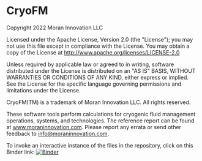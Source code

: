 # CryoFM

Copyright 2022 Moran Innovation LLC

Licensed under the Apache License, Version 2.0 (the "License"); you may not use this file except in compliance with the License. You may obtain a copy of the License at http://www.apache.org/licenses/LICENSE-2.0

Unless required by applicable law or agreed to in writing, software distributed under the License is distributed on an "AS IS" BASIS, WITHOUT WARRANTIES OR CONDITIONS OF ANY KIND, either express or implied. See the License for the specific language governing permissions and limitations under the License.

CryoFM(TM) is a trademark of Moran Innovation LLC. All rights reserved.

These software tools perform calculations for cryogenic fluid management operations, systems, and technologies. The reference report can be found at www.moraninnovation.com. Please report any errata or send other feedback to info@moraninnovation.com.

To invoke an interactive instance of the files in the repository, click on this Binder link: 
[![Binder](https://mybinder.org/badge_logo.svg)](https://mybinder.org/v2/gh/moranmatthewe/CryoFM/HEAD)
